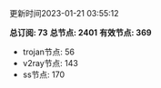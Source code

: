更新时间2023-01-21 03:55:12

**总订阅: 73**
**总节点: 2401**
**有效节点: 369**
- trojan节点: 56
- v2ray节点: 143
- ss节点: 170

